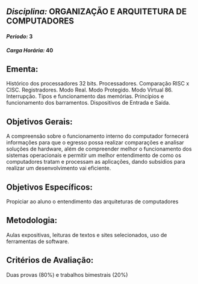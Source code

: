 ## *Disciplina:* ORGANIZAÇÃO E ARQUITETURA DE COMPUTADORES
#### *Periodo:* 3
#### *Carga Horária:* 40
 
## Ementa:
Histórico dos processadores 32 bits. Processadores. Comparação RISC x CISC. Registradores. Modo Real. Modo Protegido. Modo Virtual 86. Interrupção. Tipos e funcionamento das memórias. Princípios e funcionamento dos barramentos. Dispositivos de Entrada e Saída.
 
## Objetivos Gerais:
A compreensão sobre o funcionamento interno do computador fornecerá informações para que o egresso possa realizar comparações e analisar soluções de hardware, além de compreender melhor o funcionamento dos sistemas operacionais e permitir um melhor entendimento de como os computadores tratam e processam as aplicações, dando subsídios para realizar um desenvolvimento vai eficiente.
 
## Objetivos Específicos:
Propiciar ao aluno o entendimento das arquiteturas de computadores
 
## Metodologia:
Aulas expositivas, leituras de textos e sites selecionados, uso de ferramentas de software.
 
## Critérios de Avaliação:
Duas provas (80%) e trabalhos bimestrais (20%)